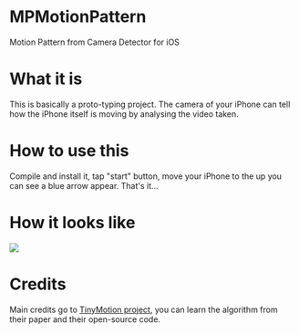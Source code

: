 MPMotionPattern
===============

Motion Pattern from Camera Detector for iOS

# What it is

This is basically a proto-typing project. The camera of your iPhone can tell how the iPhone itself is moving by analysing the video taken. 

# How to use this

Compile and install it, tap "start" button, move your iPhone to the up you can see a blue arrow appear. That's it…

# How it looks like

![](https://raw.github.com/pppoe/MPMotionPattern/master/screenshots/1.png)

# Credits

Main credits go to [TinyMotion project](http://www.cs.pitt.edu/~jingtaow/tinymotion/), you can learn the algorithm from their paper and their open-source code.


